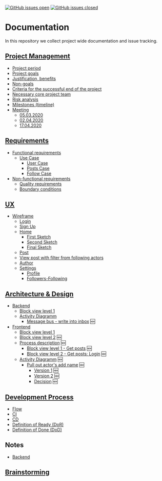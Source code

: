 [![GitHub issues open](https://img.shields.io/github/issues/mitra-social/docs.svg?maxAge=2592000)]()
[![GitHub issues closed](https://img.shields.io/github/issues-closed-raw/mitra-social/docs.svg?maxAge=2592000)]()

# Documentation

In this repository we collect project wide documentation and issue tracking.

## [Project Management](./documents/project-management.md)

- [Project period](./documents/project-management.md#project-period)
- [Project goals](./documents/project-management.md#project-goals)
- [Justification, benefits](./documents/project-management.md#justification-benefits)
- [Non-goals](./documents/project-management.md#non-goals)
- [Criteria for the successful end of the project](./documents/project-management.md#criteria-for-the-successful-end-of-the-project)
- [Necessary core project team](./documents/project-management.md#necessary-core-project-team)
- [Risk analysis](./documents/project-management.md#risk-analysis)
- [Milestones (timeline)](./documents/project-management.md#milestones)
- [Meeting](./documents/project-management.md#meeting)
  - [05.03.2020](./documents/minutes/2020-03-05.md)
  - [02.04.2020](./documents/minutes/2020-04-02.md)
  - [17.04.2020](./documents/minutes/2020-04-17.md)

## [Requirements](./documents/requirements.md)

- [Functional requirements](./documents/requirements.md#functional-requirements)
  - [Use Case](./documents/requirements.md#use-case)
    - [User Case](./documents/requirements.md#user-case)
    - [Posts Case](./documents/requirements.md#posts-case)
    - [Follow Case](./documents/requirements.md#follow-case)
- [Non-functional requirements](./documents/requirements.md#non-functional-requirements)
  - [Quality requirements](./documents/requirements.md#quality-requirements)
  - [Boundary conditions](./documents/requirements.md#boundary-conditions)

## [UX](./documents/ux.md)

- [Wireframe](./documents/ux.md#wireframe)
  - [Login](./documents/ux.md#login)
  - [Sign Up](./documents/ux.md#sign-up)
  - [Home](./documents/ux.md#home)
    - [First Sketch](./documents/ux.md#first-sketch)
    - [Second Sketch](./documents/ux.md#second-sketch)
    - [Final Sketch](./documents/ux.md#final-sketch)
  - [Post](./documents/ux.md#post)
  - [View post with filter from following actors](./documents/ux.md#View-post-with-filter-from-following-actors)
  - [Author](./documents/ux.md#author)
  - [Settings](./documents/ux.md#settings)
    - [Profile](./documents/ux.md#profile)
    - [Followers-Following](./documents/ux.md#followers-following)

## [Architecture & Design](./documents/arcitecture-design.md)

- [Backend](./documents/arcitecture-design.md#backend)
  - [Block view level 1](./documents/arcitecture-design.md#block-view-level-1)
  - [Activity Diagramm](./documents/arcitecture-design.md#activity-diagramm)
    - [Message bus - write into inbox](./documents/arcitecture-design.md#message-bus---write-into-inbox) :new:
- [Frontend](./documents/arcitecture-design.md#frontend)
  - [Block view level 1](./documents/arcitecture-design.md#block-view-level-1-1)
  - [Block view level 2](./documents/arcitecture-design.md#block-view-level-2) :new:
  - [Process description](./documents/arcitecture-design.md#process-description) :new:
    - [Block view level 1 - Get posts](./documents/arcitecture-design.md#block-view-level-1---get-posts) :new:
    - [Block view level 2 - Get posts: Login](./documents/arcitecture-design.md#block-view-level-2---get-posts-login) :new:
  - [Activity Diagramm](./documents/arcitecture-design.md#activity-diagramm-1) :new:
    - [Pull out actor's add name](./documents/arcitecture-design.md#pull-out-actors-add-name) :new:
      - [Version 1](./documents/arcitecture-design.md#version-1) :new:
      - [Version 2](./documents/arcitecture-design.md#version-2) :new:
      - [Decision](./documents/arcitecture-design.md#decision) :new:
      
## [Development Process](./documents/development-process.md)
- [Flow](./documents/development-process.md#flow)
- [CI](./documents/development-process.md#flow)
- [CD](./documents/development-process.md#flow)
- [Definition of Ready (DoR)](./documents/development-process.md#flow)
- [Definition of Done (DoD)](./documents/development-process.md#flow)

## Notes

- [Backend](./documents/backend-notes.md)

## [Brainstorming](./documents/brainstorming.md)
